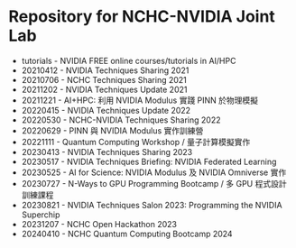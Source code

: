 # Repository for NCHC-NVIDIA Joint Lab

 -  tutorials - NVIDIA FREE online courses/tutorials in AI/HPC
 -  20210412 - NVIDIA Techniques Sharing 2021
 -  20210706 - NCHC Techniques Sharing 2021
 -  20211202 - NVIDIA Techniques Update 2021
 -  20211221 - AI+HPC: 利用 NVIDIA Modulus 實踐 PINN 於物理模擬
 -  20220415 - NVIDIA Techniques Update 2022
 -  20220530 - NCHC-NVIDIA Techniques Sharing 2022
 -  20220629 - PINN 與 NVIDIA Modulus 實作訓練營
 -  20221111 - Quantum Computing Workshop / 量子計算模擬實作
 -  20230413 - NVIDIA Techniques Sharing 2023
 -  20230517 - NVIDIA Techniques Briefing: NVIDIA Federated Learning
 -  20230525 - AI for Science: NVIDIA Modulus 及 NVIDIA Omniverse 實作
 -  20230727 - N-Ways to GPU Programming Bootcamp / 多 GPU 程式設計訓練課程
 -  20230821 - NVIDIA Techniques Salon 2023: Programming the NVIDIA Superchip
 -  20231207 - NCHC Open Hackathon 2023
 -  20240410 - NCHC Quantum Computing Bootcamp 2024

<!--
  vim:ic noet norl wrap sw=8 ts=8 sts=8 ft=markdown:
  -->
